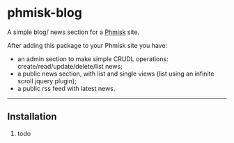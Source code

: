 phmisk-blog
===========

A simple blog/ news section for a [Phmisk](https://github.com/groucho75/phmisk) site.

After adding this package to your Phmisk site you have:

* an admin section to make simple CRUDL operations: create/read/update/delete/list news;
* a public news section, with list and single views (list using an infinite scroll jquery plugin);
* a public rss feed with latest news.

***

Installation
------------

1. todo
